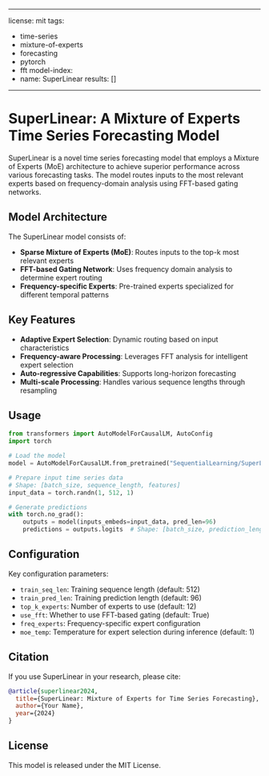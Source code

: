 
---
license: mit
tags:
  - time-series
  - mixture-of-experts
  - forecasting
  - pytorch
  - fft
model-index:
  - name: SuperLinear
    results: []
---


# SuperLinear: A Mixture of Experts Time Series Forecasting Model

SuperLinear is a novel time series forecasting model that employs a Mixture of Experts (MoE) architecture to achieve superior performance across various forecasting tasks. The model routes inputs to the most relevant experts based on frequency-domain analysis using FFT-based gating networks.

## Model Architecture

The SuperLinear model consists of:

- **Sparse Mixture of Experts (MoE)**: Routes inputs to the top-k most relevant experts
- **FFT-based Gating Network**: Uses frequency domain analysis to determine expert routing
- **Frequency-specific Experts**: Pre-trained experts specialized for different temporal patterns

## Key Features

- **Adaptive Expert Selection**: Dynamic routing based on input characteristics
- **Frequency-aware Processing**: Leverages FFT analysis for intelligent expert selection
- **Auto-regressive Capabilities**: Supports long-horizon forecasting
- **Multi-scale Processing**: Handles various sequence lengths through resampling

## Usage

```python
from transformers import AutoModelForCausalLM, AutoConfig
import torch

# Load the model
model = AutoModelForCausalLM.from_pretrained("SequentialLearning/SuperLinear", trust_remote_code=True)

# Prepare input time series data
# Shape: [batch_size, sequence_length, features]
input_data = torch.randn(1, 512, 1)

# Generate predictions
with torch.no_grad():
    outputs = model(inputs_embeds=input_data, pred_len=96)
    predictions = outputs.logits  # Shape: [batch_size, prediction_length, features]
```

## Configuration

Key configuration parameters:

- `train_seq_len`: Training sequence length (default: 512)
- `train_pred_len`: Training prediction length (default: 96)
- `top_k_experts`: Number of experts to use (default: 12)
- `use_fft`: Whether to use FFT-based gating (default: True)
- `freq_experts`: Frequency-specific expert configuration
- `moe_temp`: Temperature for expert selection during inference (default: 1)

## Citation

If you use SuperLinear in your research, please cite:

```bibtex
@article{superlinear2024,
  title={SuperLinear: Mixture of Experts for Time Series Forecasting},
  author={Your Name},
  year={2024}
}
```

## License

This model is released under the MIT License.
